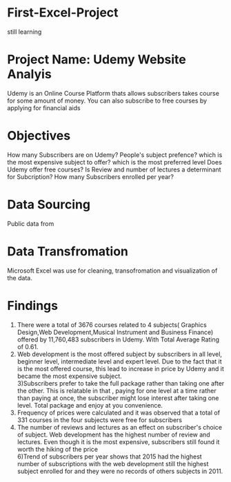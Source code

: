 # First-Excel-Project
still learning


#  Project Name: Udemy Website Analyis
Udemy is an Online Course Platform thats allows subscribers takes course for some amount of money. You can also subscribe to free courses by applying for financial aids

# Objectives
How many Subscribers are on Udemy?
People's subject prefence?
which is the most expensive subject to offer?
which is the most preferred level
Does Udemy offer free courses?
Is Review and number of lectures a determinant for Subcription?
How many Subscribers enrolled per year?

# Data Sourcing
Public data from 


# Data Transfromation
Microsoft Excel was use for cleaning, transofromation and visualization of the data.


# Findings
1) There were a total of 3676 courses related to 4 subjects( Graphics Design,Web Development,Musical Instrument and Business Finance) offered by 11,760,483 subscribers in Udemy. With Total Average Rating of 0.61.		
2) Web development is the most offered subject by subscribers in all level, beginner level, intermediate level and expert level. Due to the fact that it is the most offered course, this lead to increase in price by Udemy and it became the most expensive subject.			
3)Subscribers prefer to take the full package rather than taking one after the other. This is relatable in that , paying for one level at a time rather than paying at once, the subscriber might lose interest after taking one level. Total package and enjoy at you convenience.		
4) Frequency of prices were calculated and it was observed that a total of 331 courses  in the four subjects  were free for subscribers 		
5) The number of reviews and lectures as an effect on subscriber's choice of subject. Web development has the highest number of review and lectures. Even though it is the most expensive, subscribers still found it worth the hiking of the price		
6)Trend of subscribers per year shows that 2015 had the highest number of subscriptions with the web development still the highest subject enrolled for and they were no records of others subjects in 2011.		
